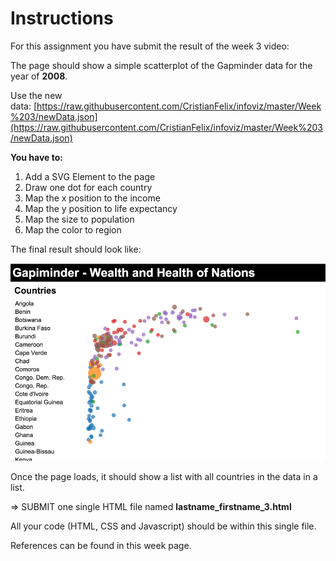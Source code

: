 # Instructions

For this assignment you have submit the result of the week 3 video:

​The page should show a simple scatterplot of the Gapminder data for the year of **2008**.

Use the new data: [https://raw.githubusercontent.com/CristianFelix/infoviz/master/Week%203/newData.json](https://raw.githubusercontent.com/CristianFelix/infoviz/master/Week%203/newData.json)

**You have to:**

1. Add a SVG Element to the page
2. Draw one dot for each country
3. Map the x position to the income
4. Map the y position to life expectancy
5. Map the size to population
6. Map the color to region 

The final result should look like:

![img](https://raw.githubusercontent.com/CristianFelix/infoviz/master/Week%203/image.png)

Once the page loads, it should show a list with all countries in the data in a list.

=> SUBMIT one single HTML file named **lastname_firstname_3.html**

All your code (HTML, CSS and Javascript) should be within this single file. 

References can be found in this week page.

